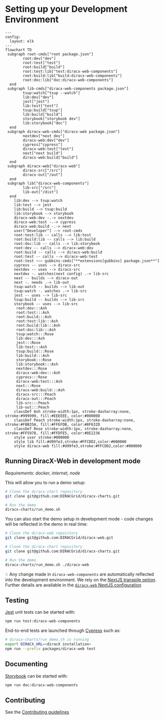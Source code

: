 # Setting up your Development Environment

```mermaid
---
config:
  layout: elk
---
flowchart TD
 subgraph root-cmds["root package.json"]
        root:dev["dev"]
        root:test["test"]
        root:build["build"]
        root:test:lib["test:diracx-web-components"]
        root:build:lib["build:diracx-web-components"]
        root:doc:lib["doc:diracx-web-components"]
  end
 subgraph lib-cmds["diracx-web-components package.json"]
        tsup:watch["tsup --watch"]
        lib:dev["dev"]
        jest["jest"]
        lib:test["test"]
        tsup:build["tsup"]
        lib:build["build"]
        storybook["storybook dev"]
        lib:storybook["doc"]
  end
 subgraph diracx-web-cmds["diracx-web package.json"]
        nextdev["next dev"]
        diracx-web:dev["dev"]
        cypress["cypress"]
        diracx-web:test["test"]
        next["next build"]
        diracx-web:build["build"]
  end
 subgraph diracx-web["diracx-web"]
        diracx-src["/src"]
        diracx-out["/out"]
  end
 subgraph lib["diracx-web-components"]
        lib-src["/src"]
        lib-out["/dist"]
  end
    lib:dev --> tsup:watch
    lib:test --> jest
    lib:build --> tsup:build
    lib:storybook --> storybook
    diracx-web:dev -.-> nextdev
    diracx-web:test -.-> cypress
    diracx-web:build -.-> next
    user["Developer"] --> root-cmds
    root:test:lib -- calls --> lib:test
    root:build:lib -- calls --> lib:build
    root:doc:lib -- calls --> lib:storybook
    root:dev -- calls --> diracx-web:dev
    root:build -- calls --> diracx-web:build
    root:test -- calls --> diracx-web:test
    root:test ~~~ gubbins-cmds["**extensions[gubbins] package.json**"]
    cypress -- uses --> diracx-src
    nextdev -- uses --> diracx-src
    nextdev -. watches(next config) .-> lib-src
    next -- builds --> diracx-out
    next -. needs .-> lib-out
    tsup:watch -- builds --> lib-out
    tsup:watch -. watches .-> lib-src
    jest -- uses --> lib-src
    tsup:build -- builds --> lib-src
    storybook -- uses --> lib-src
     root:dev:::Ash
     root:test:::Ash
     root:build:::Ash
     root:test:lib:::Ash
     root:build:lib:::Ash
     root:doc:lib:::Ash
     tsup:watch:::Rose
     lib:dev:::Ash
     jest:::Rose
     lib:test:::Ash
     tsup:build:::Rose
     lib:build:::Ash
     storybook:::Rose
     lib:storybook:::Ash
     nextdev:::Rose
     diracx-web:dev:::Ash
     cypress:::Rose
     diracx-web:test:::Ash
     next:::Rose
     diracx-web:build:::Ash
     diracx-src:::Peach
     diracx-out:::Peach
     lib-src:::Peach
     lib-out:::Peach
    classDef Ash stroke-width:1px, stroke-dasharray:none, stroke:#999999, fill:#EEEEEE, color:#000000
    classDef Peach stroke-width:1px, stroke-dasharray:none, stroke:#FBB35A, fill:#FFEFDB, color:#8F632D
    classDef Rose stroke-width:1px, stroke-dasharray:none, stroke:#FF5978, fill:#FFDFE5, color:#8E2236
    style user stroke:#000000
    style lib fill:#d99fe3,stroke:#FFCDD2,color:#000000
    style diracx-web fill:#d99fe3,stroke:#FFCDD2,color:#000000
```

## Running DiracX-Web in development mode

_Requirements: docker, internet, node_

This will allow you to run a demo setup:

```bash
# Clone the diracx-chart repository
git clone git@github.com:DIRACGrid/diracx-charts.git

# Run the demo
diracx-charts/run_demo.sh
```

You can also start the demo setup in development mode - code changes will be reflected in the demo in real time:

```bash
# Clone the diracx-web repository
git clone git@github.com:DIRACGrid/diracx-web.git

# Clone the diracx-chart repository
git clone git@github.com:DIRACGrid/diracx-charts.git

# Run the demo
diracx-charts/run_demo.sh ./diracx-web
```

:bulb: Any change made in `diracx-web-components` are automatically reflected into the development environment. We rely on the [NextJS transpile option](https://nextjs.org/docs/app/api-reference/config/next-config-js/transpilePackages). Further details are available in the [`diracx-web` NextJS configuration](../../packages/diracx-web/next.config.js)

## Testing

[Jest](https://jestjs.io/) unit tests can be started with:

```bash
npm run test:diracx-web-components
```

End-to-end tests are launched through [Cypress](https://www.cypress.io/) such as:

```bash
# diracx-charts/run_demo.sh is running
export DIRACX_URL=<diracX installation>
npm run --prefix packages/diracx-web test
```

## Documenting

[Storybook]((https://storybook.js.org/docs)) can be started with:

```bash
npm run doc:diracx-web-components
```

## Contributing

See the [Contributing guidelines](/CONTRIBUTING.md)
